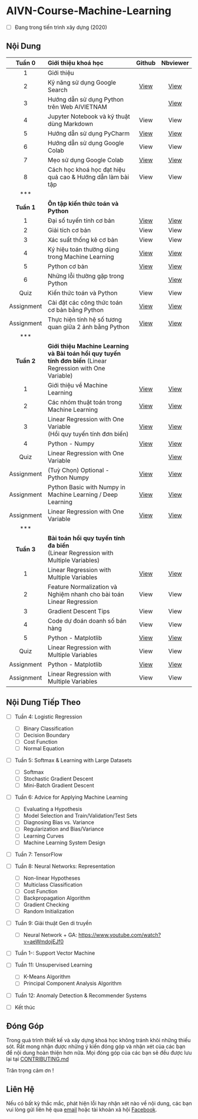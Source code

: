 # AIVN-Course-Machine-Learning

- [ ] Đang trong tiến trình xây dựng (2020)

## Nội Dung

| **Tuần 0** |**Giới thiệu khoá học**| Github | Nbviewer |
|:---:|:---|:---:|:---:|
| 1 | Giới thiệu | | |
| 2 | Kỹ năng sử dụng Google Search| [View](https://github.com/thanhhff/AIVN-Machine-Learning/blob/master/Week%200/K%E1%BB%B9%20n%C4%83ng%20s%E1%BB%AD%20d%E1%BB%A5ng%20Google%20Search.ipynb) | [View](https://nbviewer.jupyter.org/github/thanhhff/AIVN-Machine-Learning/blob/master/Week%200/K%E1%BB%B9%20n%C4%83ng%20s%E1%BB%AD%20d%E1%BB%A5ng%20Google%20Search.ipynb) |
| 3 | Hướng dẫn sử dụng Python trên Web AIVIETNAM |  | [View](https://aivietnam.ai/courses/aisummer2019/lessons/huong-dan-viet-chuong-trinh-python-tren-web/) |
| 4 | Jupyter Notebook và kỹ thuật dùng Markdown | View | View |
| 5 | Hướng dẫn sử dụng PyCharm | [View](https://github.com/thanhhff/AIVN-Machine-Learning/blob/master/Week%200/H%C6%B0%E1%BB%9Bng%20d%E1%BA%ABn%20s%E1%BB%AD%20d%E1%BB%A5ng%20PyCharm.ipynb) | [View](https://nbviewer.jupyter.org/github/thanhhff/AIVN-Machine-Learning/blob/master/Week%200/H%C6%B0%E1%BB%9Bng%20d%E1%BA%ABn%20s%E1%BB%AD%20d%E1%BB%A5ng%20PyCharm.ipynb) |
| 6 | Hướng dẫn sử dụng Google Colab | View | View |
| 7 | Mẹo sử dụng Google Colab | [View](https://github.com/thanhhff/AIVN-Machine-Learning/blob/master/Week%200/Tips%20Google%20Colab%20(S%E1%BB%AD%20d%E1%BB%A5ng%20GPU%20mi%E1%BB%85n%20ph%C3%AD).ipynb) | [View](https://nbviewer.jupyter.org/github/thanhhff/AIVN-Machine-Learning/blob/master/Week%200/Tips%20Google%20Colab%20%28S%E1%BB%AD%20d%E1%BB%A5ng%20GPU%20mi%E1%BB%85n%20ph%C3%AD%29.ipynb) |
| 8 | Cách học khoá học đạt hiệu quả cao & Hướng dẫn làm bài tập | View | View | 
| *** | | | |
| **Tuần 1** |**Ôn tập kiến thức toán và Python**| |
| 1 | Đại số tuyến tính cơ bản | [View](https://github.com/thanhhff/AIVN-Machine-Learning/blob/master/Week%201/dai-so-tuyen-tinh.ipynb) | [View](https://nbviewer.jupyter.org/github/thanhhff/AIVN-Machine-Learning/blob/master/Week%201/dai-so-tuyen-tinh.ipynb) |
| 2 | Giải tích cơ bản | View | View |
| 3 | Xác suất thống kê cơ bản | View | View |
| 4 | Ký hiệu toán thường dùng trong Machine Learning | [View](https://github.com/thanhhff/AIVN-Machine-Learning/blob/master/Week%201/ky-hieu-toan-hoc.ipynb) | [View](https://nbviewer.jupyter.org/github/thanhhff/AIVN-Machine-Learning/blob/master/Week%201/ky-hieu-toan-hoc.ipynb) |
| 5 | Python cơ bản |  [View](https://github.com/thanhhff/AIVN-Machine-Learning/blob/master/Week%201/Python-Basic.ipynb) | [View](https://nbviewer.jupyter.org/github/thanhhff/AIVN-Machine-Learning/blob/master/Week%201/Python-Basic.ipynb) |
| 6 | Những lỗi thường gặp trong Python |  | [View](https://aivietnam.ai/courses/aisummer2019/lessons/nhung-loi-thuong-gap-trong-python/) |
| Quiz | Kiến thức toán và Python | View | View |
| Assignment | Cài đặt các công thức toán cơ bản bằng Python | [View](https://github.com/thanhhff/AIVN-Machine-Learning/blob/master/Week%201/Assignment/Assignment-Cai-Dat-Cong-Thuc-Toan-Bang-Python.ipynb) | [View](https://nbviewer.jupyter.org/github/thanhhff/AIVN-Machine-Learning/blob/master/Week%201/Assignment/Assignment-Cai-Dat-Cong-Thuc-Toan-Bang-Python.ipynb) |
| Assignment | Thực hiện tính hệ số tương quan giữa 2 ảnh bằng Python | [View](https://github.com/thanhhff/AIVN-Machine-Learning/blob/master/Week%201/Assignment/Assignment-Tinh-He-So-Tuong-Quan.ipynb) | [View](https://nbviewer.jupyter.org/github/thanhhff/AIVN-Machine-Learning/blob/master/Week%201/Assignment/Assignment-Tinh-He-So-Tuong-Quan.ipynb) |
| *** | | | |
| **Tuần 2** |**Giới thiệu Machine Learning** <br/>**và Bài toán hồi quy tuyến tính đơn biến** (Linear Regression with One Variable)| |
| 1 | Giới thiệu về Machine Learning | [View](https://github.com/thanhhff/AIVN-Machine-Learning/blob/master/Week%202/Gioi-thieu-ve-Machine-Learning.ipynb) | [View](https://nbviewer.jupyter.org/github/thanhhff/AIVN-Machine-Learning/blob/master/Week%202/Gioi-thieu-ve-Machine-Learning.ipynb) |
| 2 | Các nhóm thuật toán trong Machine Learning | [View](https://github.com/thanhhff/AIVN-Machine-Learning/blob/master/Week%202/Phan-nhom-cac-thuat-toan-trong-Machine-Learning.ipynb) | [View](https://nbviewer.jupyter.org/github/thanhhff/AIVN-Machine-Learning/blob/master/Week%202/Phan-nhom-cac-thuat-toan-trong-Machine-Learning.ipynb) |
| 3 | Linear Regression with One Variable <br/>(Hồi quy tuyến tính đơn biến)</br>| [View](https://github.com/thanhhff/AIVN-Machine-Learning/blob/master/Week%202/Linear-Regression-with-One-Variable.ipynb) | [View](https://nbviewer.jupyter.org/github/thanhhff/AIVN-Machine-Learning/blob/master/Week%202/Linear-Regression-with-One-Variable.ipynb) |
| 4 | Python - Numpy | [View](https://github.com/thanhhff/AIVN-Machine-Learning/blob/master/Week%202/Python-Numpy.ipynb) | [View](https://nbviewer.jupyter.org/github/thanhhff/AIVN-Machine-Learning/blob/master/Week%202/Python-Numpy.ipynb) |
| Quiz | Linear Regression with One Variable | | [View](https://forms.gle/jd4KuaX5Ji397MjJ9) |
| Assignment |(Tuỳ Chọn) Optional - Python Numpy | [View](https://github.com/thanhhff/AIVN-Machine-Learning/blob/master/Week%202/Assignment/Assignment-python-numpy-optional.ipynb) | [View](https://nbviewer.jupyter.org/github/thanhhff/AIVN-Machine-Learning/blob/master/Week%202/Assignment/Assignment-python-numpy-optional.ipynb) |
| Assignment | Python Basic with Numpy in Machine Learning / Deep Learning | [View](https://github.com/thanhhff/AIVN-Machine-Learning/blob/master/Week%202/Assignment/Assignment-Python-Basics-With-Numpy.ipynb) | [View](https://nbviewer.jupyter.org/github/thanhhff/AIVN-Machine-Learning/blob/master/Week%202/Assignment/Assignment-Python-Basics-With-Numpy.ipynb) |
| Assignment | Linear Regression with One Variable | [View](https://github.com/thanhhff/AIVN-Machine-Learning/blob/master/Week%202/Assignment/Assignment-Linear-Regression-with-One-Variable.ipynb) | [View](https://nbviewer.jupyter.org/github/thanhhff/AIVN-Machine-Learning/blob/master/Week%202/Assignment/Assignment-Linear-Regression-with-One-Variable.ipynb) |
| *** | | | |
| **Tuần 3** |**Bài toán hồi quy tuyến tính đa biến** <br/>(Linear Regression with Multiple Variables)</br>| |
| 1 | Linear Regression with Multiple Variables | [View](https://github.com/thanhhff/AIVN-Machine-Learning/blob/master/Week%203/Linear-Regression-with-multiple-variables.ipynb) | [View](https://nbviewer.jupyter.org/github/thanhhff/AIVN-Machine-Learning/blob/master/Week%203/Linear-Regression-with-multiple-variables.ipynb) |
| 2 | Feature Normalization và Nghiệm nhanh cho bài toán Linear Regression| View | View |
| 3 | Gradient Descent Tips | View | View | 
| 4 | Code dự đoán doanh số bán hàng | View | View |
| 5 | Python - Matplotlib | [View](https://github.com/thanhhff/AIVN-Machine-Learning/blob/master/Week%203/Matplotlib-General-Concepts.ipynb) | [View](https://nbviewer.jupyter.org/github/thanhhff/AIVN-Machine-Learning/blob/master/Week%203/Matplotlib-General-Concepts.ipynb) |
| Quiz | Linear Regression with Multiple Variables | View | View |
| Assignment | Python - Matplotlib | [View](https://github.com/thanhhff/AIVN-Machine-Learning/blob/master/Week%203/Assignment/Assignment-Python-Matplotlib.ipynb) | [View](https://nbviewer.jupyter.org/github/thanhhff/AIVN-Machine-Learning/blob/master/Week%203/Assignment/Assignment-Python-Matplotlib.ipynb) |
| Assignment | Linear Regression with Multiple Variables | View | View |


## Nội Dung Tiếp Theo 
  
- [ ] Tuần 4: Logistic Regression
  - [ ] Binary Classification
  - [ ] Decision Boundary
  - [ ] Cost Function
  - [ ] Normal Equation
  
- [ ] Tuần 5: Softmax & Learning with Large Datasets
  - [ ] Softmax
  - [ ] Stochastic Gradient Descent
  - [ ] Mini-Batch Gradient Descent
 
- [ ] Tuần 6: Advice for Applying Machine Learning
  - [ ] Evaluating a Hypothesis
  - [ ] Model Selection and Train/Validation/Test Sets
  - [ ] Diagnosing Bias vs. Variance
  - [ ] Regularization and Bias/Variance
  - [ ] Learning Curves
  - [ ] Machine Learning System Design
  
- [ ] Tuần 7: TensorFlow 
  
- [ ] Tuần 8: Neural Networks: Representation
  - [ ] Non-linear Hypotheses
  - [ ] Multiclass Classification
  - [ ] Cost Function
  - [ ] Backpropagation Algorithm
  - [ ] Gradient Checking
  - [ ] Random Initialization

- [ ] Tuần 9: Giải thuật Gen di truyền 
  - [ ] Neural Network + GA: https://www.youtube.com/watch?v=aeWmdojEJf0
  
- [ ] Tuần 1-: Support Vector Machine

- [ ] Tuần 11: Unsupervised Learning
  - [ ] K-Means Algorithm
  - [ ] Principal Component Analysis Algorithm

- [ ] Tuần 12: Anomaly Detection & Recommender Systems


- [ ] Kết thúc

## Đóng Góp 

Trong quá trình thiết kế và xây dựng khoá học không tránh khỏi những thiếu sót. Rất mong nhận được những ý kiến đóng góp và nhận xét của các bạn để nội dung hoàn thiện hơn nữa. Mọi đóng góp của các bạn sẽ đều được lưu lại tại [CONTRIBUTING.md](https://github.com/thanhhff/AIVN-Machine-Learning/blob/master/CONTRIBUTING.md)

Trân trọng cảm ơn !

## Liên Hệ 
Nếu có bất kỳ thắc mắc, phát hiện lỗi hay nhận xét nào về nội dung, các bạn vui lòng gửi liên hệ qua [email](mailto:thanhnguyen200399@gmail.com) hoặc tài khoản xã hội [Facebook](https://fb.me/thanhhff). 

